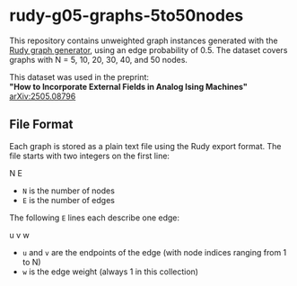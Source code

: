 # rudy-g05-graphs-5to50nodes

This repository contains unweighted graph instances generated with the [Rudy graph generator](https://biqmac.aau.at/biqmaclib.html), using an edge probability of 0.5. The dataset covers graphs with N = 5, 10, 20, 30, 40, and 50 nodes.

This dataset was used in the preprint:  
**"How to Incorporate External Fields in Analog Ising Machines"**  
[arXiv:2505.08796](https://arxiv.org/pdf/2505.08796)

## File Format

Each graph is stored as a plain text file using the Rudy export format. The file starts with two integers on the first line:

N E

- `N` is the number of nodes  
- `E` is the number of edges

The following `E` lines each describe one edge:

u v w

- `u` and `v` are the endpoints of the edge (with node indices ranging from 1 to N)  
- `w` is the edge weight (always 1 in this collection)
